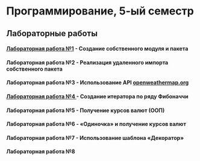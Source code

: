 # Программирование, 5-ый семестр
## Лабораторные работы
#### <a href = https://github.com/SArtemS/Lab5_1> Лабораторная работа №1</a> - Создание собственного модуля и пакета

#### <a> Лабораторная работа №2 </a> - Реализация удаленного импорта собственного пакета

#### <a> Лабораторная работа №3 </a> - Использование API <a href = https://openweathermap.org> openweathermap.org</a>

#### <a href = https://github.com/SArtemS/Lab5_4> Лабораторная работа №4 </a> - Создание итератора по ряду Фибоначчи

#### <a> Лабораторная работа №5 </a> - Получение курсов валют (ООП)

#### <a> Лабораторная работа №6 </a> - «Одиночка» и получение курсов валют

#### <a> Лабораторная работа №7 </a> - Использование шаблона «Декоратор»

#### <a> Лабораторная работа №8 </a>
